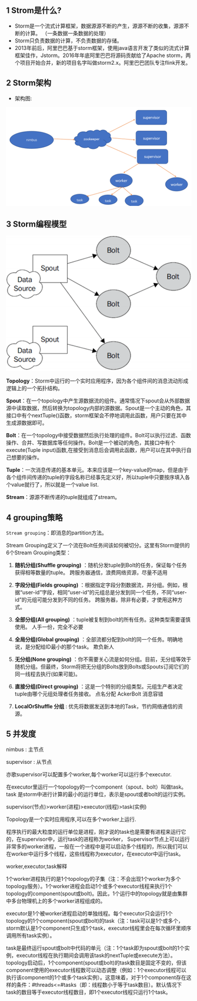## 1 Strom是什么?

 * Storm是一个流式计算框架，数据源源不断的产生，源源不断的收集，源源不断的计算。
  （一条数据一条数据的处理）
 * Storm只负责数据的计算，不负责数据的存储。
 * 2013年前后，阿里巴巴基于storm框架，使用java语言开发了类似的流式计算框架佳作，Jstorm。2016年年底阿里巴巴将源码贡献给了Apache storm，两个项目开始合并，新的项目名字叫做storm2.x。阿里巴巴团队专注flink开发。

## 2 Storm架构

* 架构图:

![storm01](https://github.com/bigDataHell/Kangaroo-/blob/master/images/storm01.png)

## 3 Storm编程模型

![storm01](https://github.com/bigDataHell/Kangaroo-/blob/master/images/storm02.png)


**Topology**：Storm中运行的一个实时应用程序，因为各个组件间的消息流动形成逻辑上的一个拓扑结构。

**Spout**：在一个topology中产生源数据流的组件。通常情况下spout会从外部数据源中读取数据，然后转换为topology内部的源数据。Spout是一个主动的角色，其接口中有个nextTuple()函数，storm框架会不停地调用此函数，用户只要在其中生成源数据即可。

**Bolt**：在一个topology中接受数据然后执行处理的组件。Bolt可以执行过滤、函数操作、合并、写数据库等任何操作。Bolt是一个被动的角色，其接口中有个execute(Tuple input)函数,在接受到消息后会调用此函数，用户可以在其中执行自己想要的操作。

**Tuple**：一次消息传递的基本单元。本来应该是一个key-value的map，但是由于各个组件间传递的tuple的字段名称已经事先定义好，所以tuple中只要按序填入各个value就行了，所以就是一个value list.

**Stream**：源源不断传递的tuple就组成了stream。

## 4 grouping策略

`Stream grouping`：即消息的partition方法。

Stream Grouping定义了一个流在Bolt任务间该如何被切分。这里有Storm提供的6个Stream Grouping类型：

1. **随机分组(Shuffle grouping)** ：随机分发tuple到Bolt的任务，保证每个任务获得相等数量的tuple。 跨服务器通信，浪费网络资源，尽量不适用

2. **字段分组(Fields grouping)** ：根据指定字段分割数据流，并分组。例如，根据“user-id”字段，相同“user-id”的元组总是分发到同一个任务，不同“user-id”的元组可能分发到不同的任务。  跨服务器，除非有必要，才使用这种方式。

3. **全部分组(All grouping)** ：tuple被复制到bolt的所有任务。这种类型需要谨慎使用。 人手一份，完全不必要

4. **全局分组(Global grouping)** ：全部流都分配到bolt的同一个任务。明确地说，是分配给ID最小的那个task。 欺负新人

5. **无分组(None grouping)** ：你不需要关心流是如何分组。目前，无分组等效于随机分组。但最终，Storm将把无分组的Bolts放到Bolts或Spouts订阅它们的同一线程去执行(如果可能)。

6. **直接分组(Direct grouping)** ：这是一个特别的分组类型。元组生产者决定tuple由哪个元组处理者任务接收。 点名分配   AckerBolt 消息容错

7. **LocalOrShuffle 分组** :  优先将数据发送到本地的Task，节约网络通信的资源。


## 5 并发度

nimbus : 主节点

supervisor : 从节点

亦歌supervisor可以配置多个worker,每个worker可以运行多个executor.

在executor里运行一个topology的一个component（spout、bolt）叫做task。task  是storm中进行计算的最小的运行单位，表示是spout或者bolt的运行实例。

supervisor(节点)>worker(进程)>executor(线程)>task(实例)

Topology是一个实时应用程序,可以在多个worker上运行.

程序执行的最大粒度的运行单位是进程，刚才说的task也是需要有进程来运行它的，在supervisor中，运行task的进程称为worker，
Supervisor节点上可以运行非常多的worker进程，一般在一个进程中是可以启动多个线程的，所以我们可以在worker中运行多个线程，这些线程称为executor，在executor中运行task。

worker,executor,task解释
 
1个worker进程执行的是1个topology的子集（注：不会出现1个worker为多个topology服务）。1个worker进程会启动1个或多个executor线程来执行1个topology的component(spout或bolt)。因此，1个运行中的topology就是由集群中多台物理机上的多个worker进程组成的。
 
executor是1个被worker进程启动的单独线程。每个executor只会运行1个topology的1个component(spout或bolt)的task（注：task可以是1个或多个，storm默认是1个component只生成1个task，executor线程里会在每次循环里顺序调用所有task实例）。
 
task是最终运行spout或bolt中代码的单元（注：1个task即为spout或bolt的1个实例，executor线程在执行期间会调用该task的nextTuple或execute方法）。topology启动后，1个component(spout或bolt)的task数目是固定不变的，但该component使用的executor线程数可以动态调整（例如：1个executor线程可以执行该component的1个或多个task实例）。这意味着，对于1个component存在这样的条件：#threads<=#tasks（即：线程数小于等于task数目）。默认情况下task的数目等于executor线程数目，即1个executor线程只运行1个task。
 
 


